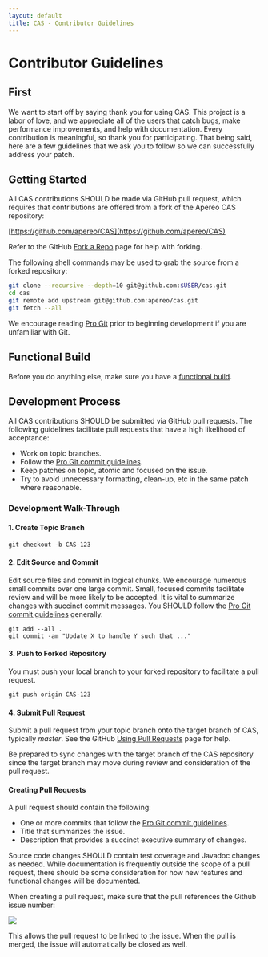 ```yaml
---
layout: default
title: CAS - Contributor Guidelines
---
```


# Contributor Guidelines

## First

We want to start off by saying thank you for using CAS. This project is a labor of love, and we appreciate all of the users 
that catch bugs, make performance improvements, and help with documentation. Every contribution is meaningful, so thank you 
for participating. That being said, here are a few guidelines that we ask you to follow so we can successfully address your patch.

## Getting Started

All CAS contributions SHOULD be made via GitHub pull request, which requires that contributions are offered from
a fork of the Apereo CAS repository:

[https://github.com/apereo/CAS](https://github.com/apereo/CAS)

Refer to the GitHub [Fork a Repo](http://help.github.com/fork-a-repo/) page for help with forking.

The following shell commands may be used to grab the source from a forked repository:

```bash
git clone --recursive --depth=10 git@github.com:$USER/cas.git
cd cas
git remote add upstream git@github.com:apereo/cas.git
git fetch --all
```

We encourage reading [Pro Git](http://git-scm.com/book/) prior to beginning development if you are unfamiliar with Git.

## Functional Build

Before you do anything else, make sure you have a [functional build](Build-Process.html). 

## Development Process

All CAS contributions SHOULD be submitted via GitHub pull requests. The following guidelines facilitate pull requests
that have a high likelihood of acceptance:

* Work on topic branches.
* Follow the [Pro Git commit guidelines](http://git-scm.com/book/ch5-2.html#Commit-Guidelines).
* Keep patches on topic, atomic and focused on the issue.
* Try to avoid unnecessary formatting, clean-up, etc in the same patch where reasonable.

### Development Walk-Through

#### 1. Create Topic Branch

    git checkout -b CAS-123


#### 2. Edit Source and Commit

Edit source files and commit in logical chunks. We encourage numerous small commits over one large commit. Small,
focused commits facilitate review and will be more likely to be accepted. It is vital to summarize changes with
succinct commit messages. You SHOULD follow the
[Pro Git commit guidelines](http://git-scm.com/book/ch5-2.html#Commit-Guidelines) generally.

    git add --all .
    git commit -am "Update X to handle Y such that ..."
    
#### 3. Push to Forked Repository

You must push your local branch to your forked repository to facilitate a pull request.

    git push origin CAS-123


#### 4. Submit Pull Request

Submit a pull request from your topic branch onto the target branch of CAS, typically _master_. See the GitHub
[Using Pull Requests](https://help.github.com/articles/using-pull-requests) page for help.

Be prepared to sync changes with the target branch of the CAS repository since the target branch may move during review and consideration of the pull request.


#### Creating Pull Requests

A pull request should contain the following:

* One or more commits that follow the [Pro Git commit guidelines](http://git-scm.com/book/ch5-2.html#Commit-Guidelines).
* Title that summarizes the issue.
* Description that provides a succinct executive summary of changes.

Source code changes SHOULD contain test coverage and Javadoc changes as needed.
While documentation is frequently outside the scope of a pull request, there should be some consideration for how
new features and functional changes will be documented. 


When creating a pull request, make sure that the pull references the Github issue number:

![](https://camo.githubusercontent.com/0d91dc7e679d86bd4814faae37f0316279074571/68747470733a2f2f662e636c6f75642e6769746875622e636f6d2f6173736574732f3539372f3439383937372f64383262643761382d626332362d313165322d383663652d3835613435336334643638332e706e67)

This allows the pull request to be linked to the issue. When the pull is merged, the issue will automatically be closed as well.
